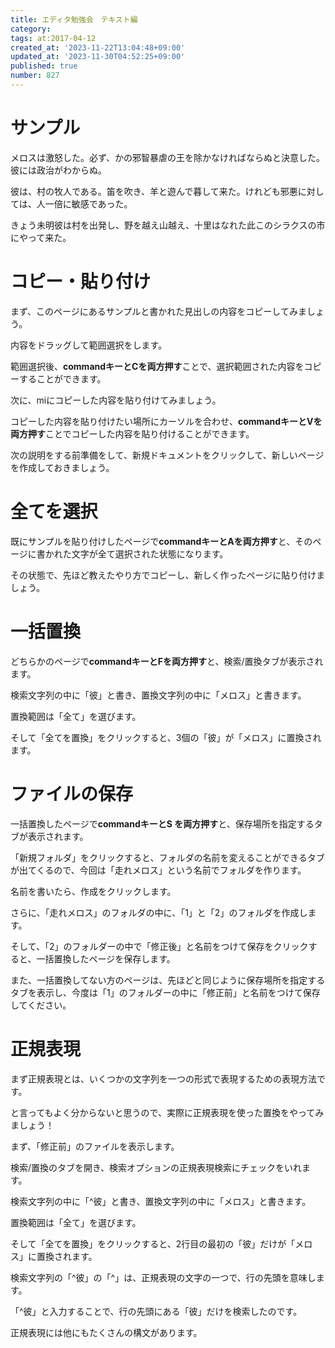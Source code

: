 ```yaml
---
title: エディタ勉強会　テキスト編
category:
tags: at:2017-04-12
created_at: '2023-11-22T13:04:48+09:00'
updated_at: '2023-11-30T04:52:25+09:00'
published: true
number: 827
---
```



# サンプル

メロスは激怒した。必ず、かの邪智暴虐の王を除かなければならぬと決意した。彼には政治がわからぬ。

彼は、村の牧人である。笛を吹き、羊と遊んで暮して来た。けれども邪悪に対しては、人一倍に敏感であった。

きょう未明彼は村を出発し、野を越え山越え、十里はなれた此このシラクスの市にやって来た。

# コピー・貼り付け

まず、このページにあるサンプルと書かれた見出しの内容をコピーしてみましょう。

内容をドラッグして範囲選択をします。

範囲選択後、**commandキーとCを両方押す**ことで、選択範囲された内容をコピーすることができます。

次に、miにコピーした内容を貼り付けてみましょう。

コピーした内容を貼り付けたい場所にカーソルを合わせ、**commandキーとVを両方押す**ことでコピーした内容を貼り付けることができます。

次の説明をする前準備をして、新規ドキュメントをクリックして、新しいページを作成しておきましょう。

# 全てを選択

既にサンプルを貼り付けしたページで**commandキーとAを両方押す**と、そのページに書かれた文字が全て選択された状態になります。

その状態で、先ほど教えたやり方でコピーし、新しく作ったページに貼り付けましょう。

# 一括置換

どちらかのページで**commandキーとFを両方押す**と、検索/置換タブが表示されます。

検索文字列の中に「彼」と書き、置換文字列の中に「メロス」と書きます。

置換範囲は「全て」を選びます。

そして「全てを置換」をクリックすると、3個の「彼」が「メロス」に置換されます。

# ファイルの保存

一括置換したページで**commandキーとS を両方押す**と、保存場所を指定するタブが表示されます。

「新規フォルダ」をクリックすると、フォルダの名前を変えることができるタブが出てくるので、今回は「走れメロス」という名前でフォルダを作ります。

名前を書いたら、作成をクリックします。

さらに、「走れメロス」のフォルダの中に、「1」と「2」のフォルダを作成します。

そして、「2」のフォルダーの中で「修正後」と名前をつけて保存をクリックすると、一括置換したページを保存します。

また、一括置換してない方のページは、先ほどと同じように保存場所を指定するタブを表示し、今度は「1」のフォルダーの中に「修正前」と名前をつけて保存してください。

# 正規表現

まず正規表現とは、いくつかの文字列を一つの形式で表現するための表現方法です。

と言ってもよく分からないと思うので、実際に正規表現を使った置換をやってみましょう！

まず、「修正前」のファイルを表示します。

検索/置換のタブを開き、検索オプションの正規表現検索にチェックをいれます。

検索文字列の中に「^彼」と書き、置換文字列の中に「メロス」と書きます。

置換範囲は「全て」を選びます。

そして「全てを置換」をクリックすると、2行目の最初の「彼」だけが「メロス」に置換されます。

検索文字列の「^彼」の「^」は、正規表現の文字の一つで、行の先頭を意味します。

「^彼」と入力することで、行の先頭にある「彼」だけを検索したのです。

正規表現には他にもたくさんの構文があります。
